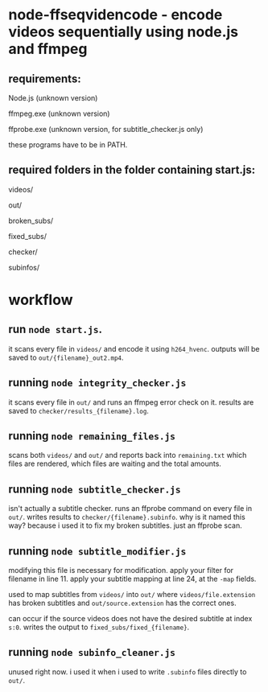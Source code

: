 # node-ffseqvidencode - encode videos sequentially using node.js and ffmpeg

## requirements:
Node.js (unknown version)

ffmpeg.exe (unknown version)

ffprobe.exe (unknown version, for subtitle_checker.js only)


these programs have to be in PATH.

## required folders in the folder containing start.js:

videos/

out/

broken_subs/

fixed_subs/

checker/

subinfos/

# workflow

## run `node start.js`.

it scans every file in `videos/` and encode it using `h264_hvenc`. outputs will be saved to `out/{filename}_out2.mp4`.

## running `node integrity_checker.js`

it scans every file in `out/` and runs an ffmpeg error check on it. results are saved to `checker/results_{filename}.log`.

## running `node remaining_files.js`

scans both `videos/` and `out/` and reports back into `remaining.txt` which files are rendered, which files are waiting and the total amounts.

## running `node subtitle_checker.js`

isn't actually a subtitle checker. runs an ffprobe command on every file in `out/`. writes results to `checker/{filename}.subinfo`. why is it named this way? because i used it to fix my broken subtitles. just an ffprobe scan.

## running `node subtitle_modifier.js`
modifying this file is necessary for modification. apply your filter for filename in line 11. apply your subtitle mapping at line 24, at the `-map` fields.

used to map subtitles from `videos/` into `out/` where `videos/file.extension` has broken subtitles and `out/source.extension` has the correct ones.

can occur if the source videos does not have the desired subtitle at index `s:0`. writes the output to `fixed_subs/fixed_{filename}`.

## running `node subinfo_cleaner.js`

unused right now. i used it when i used to write `.subinfo` files directly to `out/`.
